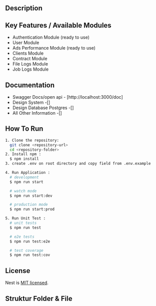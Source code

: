 ## Description

## Key Features / Available Modules

- Authentication Module (ready to use)
- User Module
- Ads Performance Module (ready to use)
- Clients Module
- Contract Module
- File Logs Module
- Job Logs Module

## Documentation

- Swagger Docs/open api - [http://localhost:3000/doc]
- Design System -[]
- Design Database Postgres -[]
- All Other Information -[]

## How To Run

```bash
1. Clone the repository:
  git clone <repository-url>
  cd <repository-folder>
2. Install npm :
  $ npm install
3. create .env on root directory and copy field from .env.example

4. Run Application :
  # development
  $ npm run start

  # watch mode
  $ npm run start:dev

  # production mode
  $ npm run start:prod

5. Run Unit Test :
  # unit tests
  $ npm run test

  # e2e tests
  $ npm run test:e2e

  # test coverage
  $ npm run test:cov

```

## License

Nest is [MIT licensed](LICENSE).

## Struktur Folder & File
